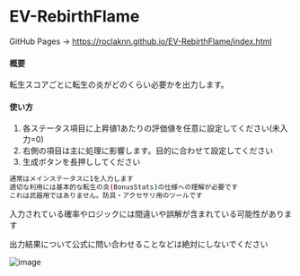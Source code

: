 # EV-RebirthFlame
GitHub Pages -> https://roclaknn.github.io/EV-RebirthFlame/index.html

#### 概要
転生スコアごとに転生の炎がどのくらい必要かを出力します。<br>

#### 使い方
1. 各ステータス項目に上昇値1あたりの評価値を任意に設定してください(未入力=0)<br>
2. 右側の項目は主に処理に影響します。目的に合わせて設定してください<br>
3. 生成ボタンを長押ししてください<br>
```bash
通常はメインステータスに1を入力します
適切な利用には基本的な転生の炎(BonusStats)の仕様への理解が必要です
これは武器用ではありません。防具・アクセサリ用のツールです
```

入力されている確率やロジックには間違いや誤解が含まれている可能性があります

出力結果について公式に問い合わせることなどは絶対にしないでください

![image](https://github.com/roclAknn/EV-RebirthFlame/assets/80640021/4b229358-9857-4f5e-9bce-d5f6e0f64d3a)
